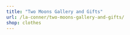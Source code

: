 ```yaml
---
title: "Two Moons Gallery and Gifts"
url: /la-conner/two-moons-gallery-and-gifts/
shop: clothes
---
```

